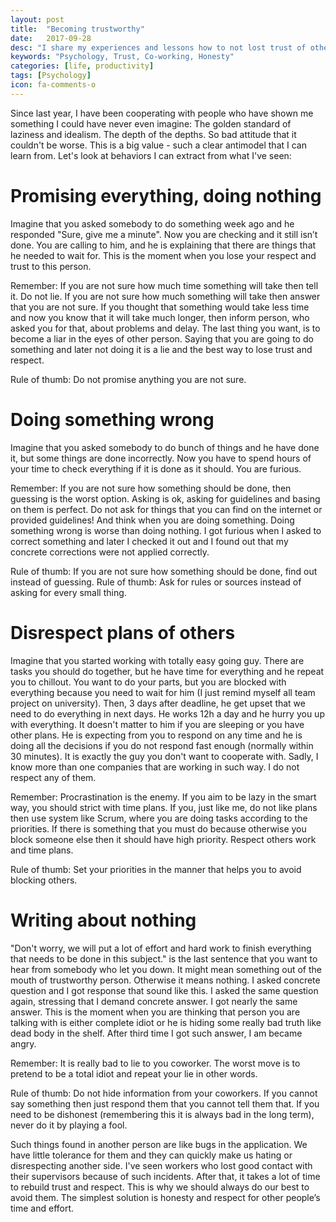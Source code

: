 ```yaml
---
layout: post
title:  "Becoming trustworthy"
date:   2017-09-28
desc: "I share my experiences and lessons how to not lost trust of other people."
keywords: "Psychology, Trust, Co-working, Honesty"
categories: [life, productivity]
tags: [Psychology]
icon: fa-comments-o
---
```


Since last year, I have been cooperating with people who have shown me something I could have never even imagine:
The golden standard of laziness and idealism. The depth of the depths. So bad attitude that it couldn't be worse.
This is a big value - such a clear antimodel that I can learn from. Let's look at behaviors I can extract from
what I've seen:

# Promising everything, doing nothing

Imagine that you asked somebody to do something week ago and he responded "Sure, give me a minute".
Now you are checking and it still isn’t done. You are calling to him, and he is explaining that there are things
that he needed to wait for. This is the moment when you lose your respect and trust to this person.

Remember: If you are not sure how much time something will take then tell it. Do not lie.
If you are not sure how much something will take then answer that you are not sure.
If you thought that something would take less time and now you know that it will take much
longer, then inform person, who asked you for that, about problems and delay.
The last thing you want, is to become a liar in the eyes of other person.
Saying that you are going to do something and later not doing it is a lie and the best way to lose trust and respect.

Rule of thumb: Do not promise anything you are not sure.

# Doing something wrong

Imagine that you asked somebody to do bunch of things and he have done it, but some things are done incorrectly.
Now you have to spend hours of your time to check everything if it is done as it should. You are furious.

Remember: If you are not sure how something should be done, then guessing is the worst option.
Asking is ok, asking for guidelines and basing on them is perfect. Do not ask for things that you can find on the
internet or provided guidelines! And think when you are doing something. Doing something wrong is worse than doing
nothing. I got furious when I asked to correct something and later I checked it out and I found out that my concrete
corrections were not applied correctly.

Rule of thumb: If you are not sure how something should be done, find out instead of guessing.
Rule of thumb: Ask for rules or sources instead of asking for every small thing.

# Disrespect plans of others

Imagine that you started working with totally easy going guy. There are tasks you should do together, but he have
time for everything and he repeat you to chillout. You want to do your parts, but you are blocked with everything
because you need to wait for him (I just remind myself all team project on university). Then, 3 days after deadline,
he get upset that we need to do everything in next days. He works 12h a day and he hurry you up with everything.
It doesn't matter to him if you are sleeping or you have other plans. He is expecting from you to respond on any
time and he is doing all the decisions if you do not respond fast enough (normally within 30 minutes). It is exactly
the guy you don't want to cooperate with. Sadly, I know more than one companies that are working in such way.
I do not respect any of them.

Remember: Procrastination is the enemy. If you aim to be lazy in the smart way, you should strict with time plans.
If you, just like me, do not like plans then use system like Scrum, where you are doing tasks according to the priorities.
If there is something that you must do because otherwise you block someone else then it should have high priority.
Respect others work and time plans.

Rule of thumb: Set your priorities in the manner that helps you to avoid blocking others.

# Writing about nothing

"Don't worry, we will put a lot of effort and hard work to finish everything that needs to be done in this subject."
is the last sentence that you want to hear from somebody who let you down. It might mean something out of the mouth of
trustworthy person. Otherwise it means nothing. I asked concrete question and I got response that sound like this.
I asked the same question again, stressing that I demand concrete answer. I got nearly the same answer.
This is the moment when you are thinking that person you are talking with is either complete idiot or he is hiding some
really bad truth like dead body in the shelf. After third time I got such answer, I am became angry.

Remember: It is really bad to lie to you coworker. The worst move is to pretend to be a total idiot and repeat your
lie in other words.

Rule of thumb: Do not hide information from your coworkers. If you cannot say something then just respond them that
you cannot tell them that. If you need to be dishonest (remembering this it is always bad in the long term), never
do it by playing a fool.

Such things found in another person are like bugs in the application. We have little tolerance for them and they can
quickly make us hating or disrespecting another side. I've seen workers who lost good contact with their supervisors
because of such incidents. After that, it takes a lot of time to rebuild trust and respect. This is why we should
always do our best to avoid them. The simplest solution is honesty and respect for other people’s time and effort.